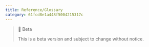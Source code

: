 ```yaml
---
title: Reference/Glossary
category: 61fcd8e1a448f5004215317c
---
```


> 🚧 Beta
> 
> This is a beta version and subject to change without notice.
